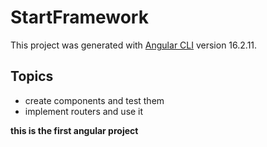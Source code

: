 # StartFramework

This project was generated with [Angular CLI](https://github.com/angular/angular-cli) version 16.2.11.

## Topics
- create components and test them
- implement routers and use it

**this is the first angular project**